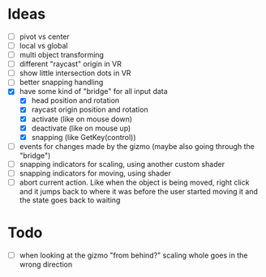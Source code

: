 
# Ideas

- [ ] pivot vs center
- [ ] local vs global
- [ ] multi object transforming
- [ ] different "raycast" origin in VR
- [ ] show little intersection dots in VR
- [ ] better snapping handling
- [x] have some kind of "bridge" for all input data
  - [x] head position and rotation
  - [x] raycast origin position and rotation
  - [x] activate (like on mouse down)
  - [x] deactivate (like on mouse up)
  - [x] snapping (like GetKey(control))
- [ ] events for changes made by the gizmo (maybe also going through the "bridge")
- [ ] snapping indicators for scaling, using another custom shader
- [ ] snapping indicators for moving, using shader
- [ ] abort current action. Like when the object is being moved, right click and it jumps back to where it was before the user started moving it and the state goes back to waiting

# Todo

- [ ] when looking at the gizmo "from behind?" scaling whole goes in the wrong direction
